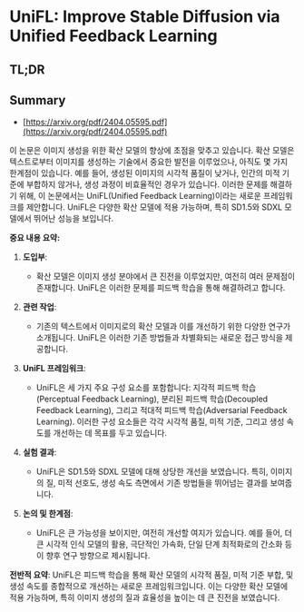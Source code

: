 # UniFL: Improve Stable Diffusion via Unified Feedback Learning
## TL;DR
## Summary
- [https://arxiv.org/pdf/2404.05595.pdf](https://arxiv.org/pdf/2404.05595.pdf)

이 논문은 이미지 생성을 위한 확산 모델의 향상에 초점을 맞추고 있습니다. 확산 모델은 텍스트로부터 이미지를 생성하는 기술에서 중요한 발전을 이루었으나, 아직도 몇 가지 한계점이 있습니다. 예를 들어, 생성된 이미지의 시각적 품질이 낮거나, 인간의 미적 기준에 부합하지 않거나, 생성 과정이 비효율적인 경우가 있습니다. 이러한 문제를 해결하기 위해, 이 논문에서는 UniFL(Unified Feedback Learning)이라는 새로운 프레임워크를 제안합니다. UniFL은 다양한 확산 모델에 적용 가능하며, 특히 SD1.5와 SDXL 모델에서 뛰어난 성능을 보입니다.

**중요 내용 요약:**

1. **도입부**:
   - 확산 모델은 이미지 생성 분야에서 큰 진전을 이루었지만, 여전히 여러 문제점이 존재합니다. UniFL은 이러한 문제를 피드백 학습을 통해 해결하려고 합니다.
   
2. **관련 작업**:
   - 기존의 텍스트에서 이미지로의 확산 모델과 이를 개선하기 위한 다양한 연구가 소개됩니다. UniFL은 이러한 기존 방법들과 차별화되는 새로운 접근 방식을 제공합니다.
   
3. **UniFL 프레임워크**:
   - UniFL은 세 가지 주요 구성 요소를 포함합니다: 지각적 피드백 학습(Perceptual Feedback Learning), 분리된 피드백 학습(Decoupled Feedback Learning), 그리고 적대적 피드백 학습(Adversarial Feedback Learning). 이러한 구성 요소들은 각각 시각적 품질, 미적 기준, 그리고 생성 속도를 개선하는 데 목표를 두고 있습니다.

4. **실험 결과**:
   - UniFL은 SD1.5와 SDXL 모델에 대해 상당한 개선을 보였습니다. 특히, 이미지의 질, 미적 선호도, 생성 속도 측면에서 기존 방법들을 뛰어넘는 결과를 보여줍니다.
   
5. **논의 및 한계점**:
   - UniFL은 큰 가능성을 보이지만, 여전히 개선할 여지가 있습니다. 예를 들어, 더 큰 시각적 인식 모델의 활용, 극단적인 가속화, 단일 단계 최적화로의 간소화 등이 향후 연구 방향으로 제시됩니다.
   
**전반적 요약**:
UniFL은 피드백 학습을 통해 확산 모델의 시각적 품질, 미적 기준 부합, 및 생성 속도를 종합적으로 개선하는 새로운 프레임워크입니다. 이는 다양한 확산 모델에 적용 가능하며, 특히 이미지 생성의 질과 효율성을 높이는 데 큰 진전을 보였습니다.